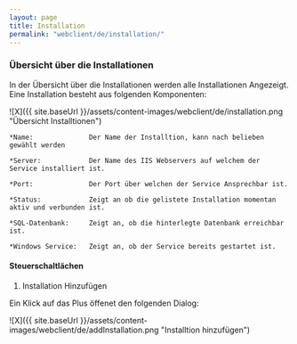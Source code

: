```yaml
---
layout: page
title: Installation
permalink: "webclient/de/installation/"
---
```


### Übersicht über die Installationen

In der Übersicht über die Installationen werden alle Installationen Angezeigt. Eine Installation besteht aus folgenden Komponenten:

![X]({{ site.baseUrl }}/assets/content-images/webclient/de/installation.png "Übersicht Installtionen")  


	*Name: 				Der Name der Installtion, kann nach belieben gewählt werden  
	
	*Server:			Der Name des IIS Webservers auf welchem der Service installiert ist.  
	
	*Port:				Der Port über welchen der Service Ansprechbar ist.  
	
	*Status:			Zeigt an ob die gelistete Installation momentan aktiv und verbunden ist.  
	
	*SQL-Datenbank:		Zeigt an, ob die hinterlegte Datenbank erreichbar ist.  
	
	*Windows Service: 	Zeigt an, ob der Service bereits gestartet ist.
	
#### Steuerschaltlächen

 1. Installation Hinzufügen  
 
 Ein Klick auf das Plus öffenet den folgenden Dialog:

 ![X]({{ site.baseUrl }}/assets/content-images/webclient/de/addInstallation.png "Installtion hinzufügen") 

